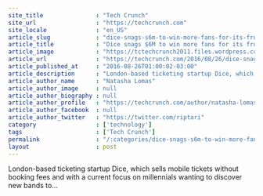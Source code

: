 ```yaml
---
site_title               : "Tech Crunch"
site_url                 : "https://techcrunch.com"
site_locale              : "en_US"
article_slug             : "dice-snags-s6m-to-win-more-fans-for-its-frustration-free-ticketing-platform"
article_title            : "Dice snags $6M to win more fans for its frustration-free ticketing platform"
article_image            : "https://tctechcrunch2011.files.wordpress.com/2016/08/p1040686.jpg?w=764&h=400&crop=1"
article_url              : "https://techcrunch.com/2016/08/26/dice-snags-6m-to-win-more-fans-for-its-frustration-free-ticketing-platform/"
article_published_at     : "2016-08-26T01:00:02-03:00"
article_description      : "London-based ticketing startup Dice, which sells mobile tickets without booking fees and with a current focus on millennials wanting to discover new bands to..."
article_author_name      : "Natasha Lomas"
article_author_image     : null
article_author_biography : null
article_author_profile   : "https://techcrunch.com/author/natasha-lomas/"
article_author_facebook  : null
article_author_twitter   : "https://twitter.com/riptari"
category                 : ['technology']
tags                     : ['Tech Crunch']
permalink                : "/:categories/dice-snags-s6m-to-win-more-fans-for-its-frustration-free-ticketing-platform/"
layout                   : post
---
```


London-based ticketing startup Dice, which sells mobile tickets without booking fees and with a current focus on millennials wanting to discover new bands to...

